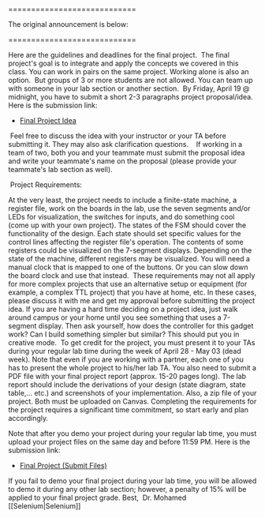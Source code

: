
  
============================

The original announcement is below:

============================

Here are the guidelines and deadlines for the final project.  The final project's goal is to integrate and apply the concepts we covered in this class. You can work in pairs on the same project. Working alone is also an option.  But groups of 3 or more students are not allowed. You can team up with someone in your lab section or another section.  By Friday, April 19 @ midnight, you have to submit a short 2-3 paragraphs project proposal/idea. Here is the submission link: 

- [Final Project Idea](https://canvas.iastate.edu/courses/108202/assignments/2252401) 

 Feel free to discuss the idea with your instructor or your TA before submitting it. They may also ask clarification questions.    If working in a team of two, both you and your teammate must submit the proposal idea and write your teammate's name on the proposal (please provide your teammate's lab section as well). 

 Project Requirements:  

At the very least, the project needs to include a finite-state machine, a register file, work on the boards in the lab, use the seven segments and/or LEDs for visualization, the switches for inputs, and do something cool (come up with your own project). The states of the FSM should cover the functionality of the design. Each state should set specific values for the control lines affecting the register file's operation. The contents of some registers could be visualized on the 7-segment displays. Depending on the state of the machine, different registers may be visualized. You will need a manual clock that is mapped to one of the buttons. Or you can slow down the board clock and use that instead.  These requirements may not all apply for more complex projects that use an alternative setup or equipment (for example, a complex TTL project) that you have at home, etc. In these cases, please discuss it with me and get my approval before submitting the project idea. If you are having a hard time deciding on a project idea, just walk around campus or your home until you see something that uses a 7-segment display. Then ask yourself, how does the controller for this gadget work? Can I build something simpler but similar? This should put you in creative mode.  To get credit for the project, you must present it to your TAs during your regular lab time during the week of April 28 - May 03 (dead week). Note that even if you are working with a partner, each one of you has to present the whole project to his/her lab TA. You also need to submit a PDF file with your final project report (approx. 15-20 pages long). The lab report should include the derivations of your design (state diagram, state table,... etc.) and screenshots of your implementation. Also, a zip file of your project. Both must be uploaded on Canvas. Completing the requirements for the project requires a significant time commitment, so start early and plan accordingly. 

Note that after you demo your project during your regular lab time, you must upload your project files on the same day and before 11:59 PM. Here is the submission link:

- [Final Project (Submit Files)](https://canvas.iastate.edu/courses/108202/assignments/2210040)

If you fail to demo your final project during your lab time, you will be allowed to demo it during any other lab section; however, a penalty of 15% will be applied to your final project grade. Best,  Dr. Mohamed [[Selenium|Selenium]] 